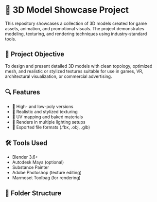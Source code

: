 # 🧊 3D Model Showcase Project

This repository showcases a collection of 3D models created for game assets, animation, and promotional visuals. The project demonstrates modeling, texturing, and rendering techniques using industry-standard tools.

## 🎯 Project Objective

To design and present detailed 3D models with clean topology, optimized mesh, and realistic or stylized textures suitable for use in games, VR, architectural visualization, or commercial advertising.

## 🔍 Features

- 🔹 High- and low-poly versions
- 🔹 Realistic and stylized texturing
- 🔹 UV mapping and baked materials
- 🔹 Renders in multiple lighting setups
- 🔹 Exported file formats (.fbx, .obj, .glb)

## 🛠️ Tools Used

- Blender 3.6+
- Autodesk Maya (optional)
- Substance Painter
- Adobe Photoshop (texture editing)
- Marmoset Toolbag (for rendering)

## 📁 Folder Structure

